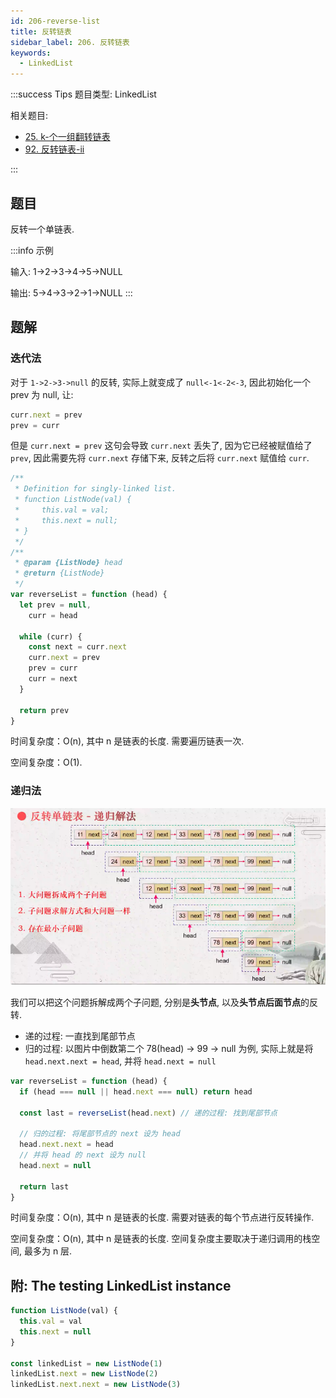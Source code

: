 ```yaml
---
id: 206-reverse-list
title: 反转链表
sidebar_label: 206. 反转链表
keywords:
  - LinkedList
---
```


:::success Tips
题目类型: LinkedList

相关题目:

- [25. k-个一组翻转链表](/leetcode/hard/25-reverse-k-group)
- [92. 反转链表-ii](/leetcode/medium/92-reverse-between)

:::

## 题目

反转一个单链表.

:::info 示例

输入: 1->2->3->4->5->NULL

输出: 5->4->3->2->1->NULL
:::

## 题解

### 迭代法

对于 `1->2->3->null` 的反转, 实际上就变成了 `null<-1<-2<-3`, 因此初始化一个 prev 为 null, 让:

```ts
curr.next = prev
prev = curr
```

但是 `curr.next = prev` 这句会导致 `curr.next` 丢失了, 因为它已经被赋值给了 `prev`, 因此需要先将 `curr.next` 存储下来, 反转之后将 `curr.next` 赋值给 `curr`.

```ts
/**
 * Definition for singly-linked list.
 * function ListNode(val) {
 *     this.val = val;
 *     this.next = null;
 * }
 */
/**
 * @param {ListNode} head
 * @return {ListNode}
 */
var reverseList = function (head) {
  let prev = null,
    curr = head

  while (curr) {
    const next = curr.next
    curr.next = prev
    prev = curr
    curr = next
  }

  return prev
}
```

时间复杂度：O(n), 其中 n 是链表的长度. 需要遍历链表一次.

空间复杂度：O(1).

### 递归法

![206-reverse-list](../../static/img/206-reverse-list.png)

我们可以把这个问题拆解成两个子问题, 分别是**头节点**, 以及**头节点后面节点**的反转.

- 递的过程: 一直找到尾部节点
- 归的过程: 以图片中倒数第二个 78(head) -> 99 -> null 为例, 实际上就是将 `head.next.next = head`, 并将 `head.next = null`

```ts
var reverseList = function (head) {
  if (head === null || head.next === null) return head

  const last = reverseList(head.next) // 递的过程: 找到尾部节点

  // 归的过程: 将尾部节点的 next 设为 head
  head.next.next = head
  // 并将 head 的 next 设为 null
  head.next = null

  return last
}
```

时间复杂度：O(n), 其中 n 是链表的长度. 需要对链表的每个节点进行反转操作.

空间复杂度：O(n), 其中 n 是链表的长度. 空间复杂度主要取决于递归调用的栈空间, 最多为 n 层.

## 附: The testing LinkedList instance

```ts
function ListNode(val) {
  this.val = val
  this.next = null
}

const linkedList = new ListNode(1)
linkedList.next = new ListNode(2)
linkedList.next.next = new ListNode(3)
```
